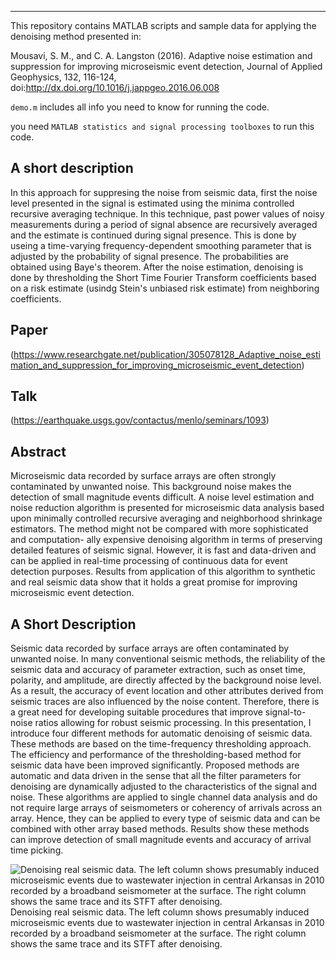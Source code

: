 
------------------------------------------------------

This repository contains MATLAB scripts and sample data for applying the denoising method presented in: 

Mousavi, S. M., and C. A. Langston (2016). Adaptive noise estimation and suppression for improving
microseismic event detection, Journal of Applied Geophysics, 132, 116-124, doi:http://dx.doi.org/10.1016/j.jappgeo.2016.06.008 


`demo.m` includes all info you need to know for running the code. 

you need `MATLAB statistics and signal processing toolboxes` to run this code.

## A short description 
In this approach for suppresing the noise from seismic data, first the noise level presented in the signal is estimated using 
the minima controlled recursive averaging technique. In this technique, past power values of noisy measurements during a period of signal absence are recursively averaged and the estimate is continued during signal presence. This is done by useing a time-varying frequency-dependent smoothing parameter that is adjusted by the probability of signal presence. The probabilities are obtained using Baye's theorem. 
After the noise estimation, denoising is done by thresholding the Short Time Fourier Transform coefficients based on a risk estimate (usindg Stein's unbiased risk estimate) from neighboring coefficients. 

## Paper
(https://www.researchgate.net/publication/305078128_Adaptive_noise_estimation_and_suppression_for_improving_microseismic_event_detection)

## Talk 
(https://earthquake.usgs.gov/contactus/menlo/seminars/1093)

## Abstract 
Microseismic data recorded by surface arrays are often strongly contaminated by unwanted noise. This background noise 
makes the detection of small magnitude events difficult. A noise level estimation and noise reduction algorithm is
presented for microseismic data analysis based upon minimally controlled recursive averaging and neighborhood shrinkage 
estimators. The method might not be compared with more sophisticated and computation- ally expensive denoising algorithm
in terms of preserving detailed features of seismic signal. However, it is fast and data-driven and can be applied in 
real-time processing of continuous data for event detection purposes. Results from application of this algorithm to 
synthetic and real seismic data show that it holds a great promise for improving microseismic event detection.

## A Short Description 
Seismic data recorded by surface arrays are often contaminated by unwanted noise. In many conventional seismic methods, 
the reliability of the seismic data and accuracy of parameter extraction, such as onset time, polarity, and amplitude, 
are directly affected by the background noise level. As a result, the accuracy of event location and other attributes 
derived from seismic traces are also influenced by the noise content. Therefore, there is a great need for developing 
suitable procedures that improve signal-to-noise ratios allowing for robust seismic processing. In this presentation, 
I introduce four different methods for automatic denoising of seismic data. These methods are based on the time-frequency 
thresholding approach. The efficiency and performance of the thresholding-based method for seismic data have been improved 
significantly. Proposed methods are automatic and data driven in the sense that all the filter parameters for denoising are 
dynamically adjusted to the characteristics of the signal and noise. These algorithms are applied to single channel data 
analysis and do not require large arrays of seismometers or coherency of arrivals across an array. Hence, they can be applied
to every type of seismic data and can be combined with other array based methods. Results show these methods can improve 
detection of small magnitude events and accuracy of arrival time picking.

![Denoising real seismic data. The left column shows presumably induced microseismic events due to wastewater injection in 
central Arkansas in 2010 recorded by a broadband seismometer at the surface. The right column shows the same trace and 
its STFT after denoising.](Fig.png)
Denoising real seismic data. The left column shows presumably induced microseismic events due to wastewater injection in 
central Arkansas in 2010 recorded by a broadband seismometer at the surface. The right column shows the same trace and 
its STFT after denoising.

